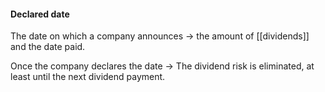 #### Declared date

The date on which a company announces
	-> the amount of [[dividends]] and the date paid.

Once the company declares the date
	-> The dividend risk is eliminated, at least until the next dividend payment.